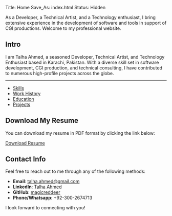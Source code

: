 Title: Home
Save_As: index.html
Status: Hidden

As a Developer, a Technical Artist, and a Technology enthusiast, I bring extensive experience in the development of software and tools in support of CGI productions. Welcome to my professional website.

## Intro

I am Talha Ahmed, a seasoned Developer, Technical Artist, and Technology Enthusiast based in Karachi, Pakistan. With a diverse skill set in software development, CGI production, and technical consulting, I have contributed to numerous high-profile projects across the globe.

---

- [Skills](pages/skills.html)
- [Work History](pages/work-history.html)
- [Education](pages/education.html)
- [Projects](pages/projects.html)

<!-- ![Profile Picture](images/photo.jpg) -->

## Download My Resume

You can download my resume in PDF format by clicking the link below:

[Download Resume](files/Talha_Ahmed_Resume.pdf)

## Contact Info

Feel free to reach out to me through any of the following methods:

- **Email**: [talha.ahmed@gmail.com](mailto:talha.ahmed@gmail.com)
- **LinkedIn**: [Talha Ahmed](https://www.linkedin.com/in/talha-ahmed-lazyleopard/)
- **GitHub**: [magicreddeer](https://github.com/magicreddeer)
- **Phone/Whatsapp**: +92-300-2674713

I look forward to connecting with you!

